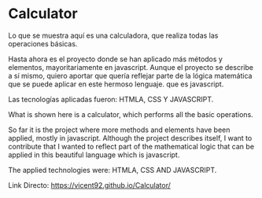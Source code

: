 # Calculator

Lo que se muestra aquí es una calculadora, que realiza todas las operaciones básicas.

Hasta ahora es el proyecto donde se han aplicado más métodos y elementos, mayoritariamente en javascript.
Aunque el proyecto se describe a sí mismo, quiero aportar que quería reflejar parte de la lógica matemática que se puede aplicar en este hermoso lenguaje.
que es javascript.

Las tecnologías aplicadas fueron: HTMLA, CSS Y JAVASCRIPT.



What is shown here is a calculator, which performs all the basic operations.

So far it is the project where more methods and elements have been applied, mostly in javascript.
Although the project describes itself, I want to contribute that I wanted to reflect part of the mathematical logic that can be applied in this beautiful language
which is javascript.

The applied technologies were: HTMLA, CSS AND JAVASCRIPT.


Link Directo: https://vicent92.github.io/Calculator/
